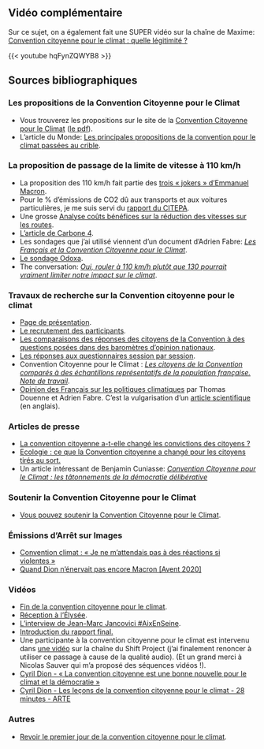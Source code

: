 ## Vidéo complémentaire 

Sur ce sujet, on a également fait une SUPER vidéo sur la chaîne de Maxime: [Convention citoyenne pour le climat : quelle légitimité ?](https://www.youtube.com/watch?v=hqFynZQWYB8&feature=youtu.be)

{{< youtube hqFynZQWYB8 >}}

## Sources bibliographiques

### Les propositions de la Convention Citoyenne pour le Climat

- Vous trouverez les propositions sur le site de la [Convention Citoyenne pour le Climat](https://propositions.conventioncitoyennepourleclimat.fr/) ([le pdf](https://propositions.conventioncitoyennepourleclimat.fr/pdf/ccc-rapport-final.pdf)).
- L’article du Monde: [Les principales propositions de la convention pour le climat passées au crible](https://www.lemonde.fr/les-decodeurs/article/2020/07/13/transport-logement-alimentation-les-principales-propositions-de-la-convention-pour-le-climat-passees-au-crible_6046071_4355770.html).

### La proposition de passage de la limite de vitesse à 110 km/h

- La proposition des 110 km/h fait partie des [trois « jokers » d’Emmanuel Macron](https://www.youtube.com/watch?v=gK26ubhbk_E).
- Pour le % d’émissions de CO2 dû aux transports et aux voitures particulières, je me suis servi du [rapport du CITEPA](https://www.citepa.org/wp-content/uploads/Citepa_Rapport-Secten_ed2020_v1_09072020.pdf).
- Une grosse [Analyse coûts bénéfices sur la réduction des vitesses sur les routes](https://www.ecologie.gouv.fr/sites/default/files/Th%C3%A9ma%20-%20R%C3%A9duction%20des%20vitesses%20sur%20les%20routes.pdf).
- [L’article de Carbone 4](http://www.carbone4.com/decryptage-110-kmh-autoroute/?fbclid=IwAR3maQfPD12D-4zGduKSz8me8VBQ9IyHtFQRdIy4P74GWSaNtwGQqID8qkE).
- Les sondages que j’ai utilisé viennent d’un document d’Adrien Fabre: [_Les Français et la Convention Citoyenne pour le Climat_](http://adrien-fabre.com/Documents/Les%20Fran%C3%A7ais%20et%20la%20CCC.pdf?fbclid=IwAR0wFfd4Q3fNVadSH9AbB1d7sopU14SaFZNtccAUh2WeHB23f21bgH5Shcc).
- [Le sondage Odoxa](http://www.odoxa.fr/sondage/mesures-de-convention-citoyenne-seduisent-francais-a-lexception-notable-110-km-h/).
- The conversation: _[Oui, rouler à 110 km/h plutôt que 130 pourrait vraiment limiter notre impact sur le climat](https://theconversation.com/oui-rouler-a-110-km-h-plutot-que-130-pourrait-vraiment-limiter-notre-impact-sur-le-climat-144605)_.


### Travaux de recherche sur la Convention citoyenne pour le climat

- [Page de présentation](https://www.participation-et-democratie.fr/donnees-de-recherche-sur-la-convention-citoyenne-pour-le-climat).
- [Le recrutement des participants](https://www.participation-et-democratie.fr/le-recrutement-et-les-caracteristiques-sociodemographiques-des-150-citoyens-de-la-convention).
- [Les comparaisons des réponses des citoyens de la Convention à des questions posées dans des baromètres d’opinion nationaux](https://www.participation-et-democratie.fr/comparaison-des-reponses-des-citoyens-de-la-convention-citoyenne-pour-le-climat-a-des-questions).
- [Les réponses aux questionnaires session par session](https://www.participation-et-democratie.fr/donnees-de-recherche-sur-la-convention-citoyenne-pour-le-climat-par-session).
- Convention Citoyenne pour le Climat : _[Les citoyens de la Convention comparés à des échantillons représentatifs de la population française. Note de travail](https://halshs.archives-ouvertes.fr/halshs-02919695/document)_.
- [Opinion des Français sur les politiques climatiques](http://www.cepremap.fr/depot/2019/11/docweb1906.pdf) par Thomas Douenne et Adrien Fabre. C’est la vulgarisation d’un [article scientifique](https://www.sciencedirect.com/science/article/abs/pii/S0921800919310705) (en anglais).

### Articles de presse

- [La convention citoyenne a-t-elle changé les convictions des citoyens ?](https://www.20minutes.fr/planete/2714551-20200209-climat-convention-citoyenne-change-convictions-150-membres)  
- [Ecologie : ce que la Convention citoyenne a changé pour les citoyens tirés au sort.](https://www.francetvinfo.fr/monde/environnement/convention-citoyenne-sur-le-climat/ecologie-ce-que-la-convention-citoyenne-a-change-pour-les-citoyens-tires-au-sort_4082349.html)
- Un article intéressant de Benjamin Cuniasse: _[Convention Citoyenne pour le Climat : les tâtonnements de la démocratie délibérative](https://documentcloud.adobe.com/link/track?uri=urn%3Aaaid%3Ascds%3AUS%3Ab52eeddc-3b23-47bd-8a2d-e17b6577281d)_

### Soutenir la Convention Citoyenne pour le Climat

- [Vous pouvez soutenir la Convention Citoyenne pour le Climat](https://soutenonslaconvention.fr/).

### Émissions d’Arrêt sur Images

- [Convention climat : « Je ne m’attendais pas à des réactions si violentes »](https://www.arretsurimages.net/emissions/arret-sur-images/convention-climat-je-ne-mattendais-pas-a-des-reactions-si-violentes)  
- [Quand Dion n’énervait pas encore Macron \[Avent 2020\]](https://www.arretsurimages.net/emissions/arret-sur-images/cyril-dion-et-le-climat-je-suis-la-pour-claquer-la-porte-si-necessaire)

### Vidéos

- [Fin de la convention citoyenne pour le climat](https://www.youtube.com/watch?t=9118&v=EIw_nzy-doA&feature=youtu.be).
- [Réception à l’Élysée](https://www.youtube.com/watch?t=705&v=KTla0F1nCMg&feature=youtu.be).
- [L’interview de Jean-Marc Jancovici #AixEnSeine](https://www.youtube.com/watch?v=ZsMSF0l9kyM).
- [Introduction du rapport final.](https://www.youtube.com/watch?t=6841&v=EIw_nzy-doA&feature=youtu.be)
- Une participante à la convention citoyenne pour le climat est intervenu dans [une vidéo](https://www.youtube.com/watch?v=5SKD7xSDa0s&feature=youtu.be&t=6213) sur la chaîne du Shift Project (j’ai finalement renoncer à utiliser ce passage à cause de la qualité audio).
(Et un grand merci à Nicolas Sauver qui m’a proposé des séquences vidéos !).
- [Cyril Dion - « La convention citoyenne est une bonne nouvelle pour le climat et la démocratie »](https://www.youtube.com/watch?t=21&v=NVoBc29RvNM&feature=youtu.be)
- [Cyril Dion - Les leçons de la convention citoyenne pour le climat - 28 minutes - ARTE](https://www.youtube.com/watch?t=123&v=5GherUk01o0&feature=youtu.be)

### Autres

- [Revoir le premier jour de la convention citoyenne pour le climat](https://www.youtube.com/watch?v=SIyoEGizt8M&feature=youtu.be&t=3022).
